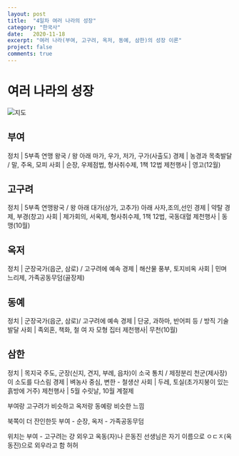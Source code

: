```yaml
---
layout: post
title:  "4일차 여러 나라의 성장"
category: "한국사"
date:   2020-11-18
excerpt: "여러 나라(부여, 고구려, 옥저, 동예, 삼한)의 성장 이론"
project: false
comments: true
---
```


여러 나라의 성장
==================

![지도](http://contents.history.go.kr/data/img/ta/ta_h61/ta_h61_0500_01.jpg)

부여
------

정치 | 5부족 연맹 왕국 / 왕 아래 마가, 우가, 저가, 구가(사출도)
경제 | 농경과 목축발달 / 말, 주옥, 모피
사회 | 순장, 우제점법, 형사취수제, 1책 12법
제천행사 | 영고(12월)

고구려
----------

정치 | 5부족 연맹왕국 / 왕 아래 대가(상가, 고추가) 아래 사자,조의,선인
경제 | 약탈 경제, 부경(창고)
사회 | 제가회의, 서옥제, 형사취수제, 1책 12법, 국동대혈
제천행사 | 동맹(10월)

옥저
-------

정치 | 군장국가(읍군, 삼로) / 고구려에 예속
경제 | 해산물 풍부, 토지비옥
사회 | 민며느리제, 가족공동무덤(골장제)

동예
----------

정치 | 군장국가(읍군, 삼로)/ 고구려에 예속
경제 | 단궁, 과하마, 반어피 등 / 방직 기술 발달
사회 | 족외혼, 책화, 철 여 자 모형 집터
제천행사| 무천(10월)

삼한
-------

정치 | 목지국 주도, 군장(신지, 견지, 부례, 읍차)이 소국 통치 / 제정분리 천군(제사장)이 소도를 다스림
경제 | 벼농사 중심, 변한 - 철생산
사회 | 두레, 토실(초가지붕이 있는 흙방에 거주)
제천행사 | 5월 수릿날, 10월 계절제


부여랑 고구려가 비슷하고 옥저랑 동예랑 비슷한 느낌

북쪽이 더 잔인한듯 부여 - 순장, 옥저 - 가족공동무덤

위치는 부여 - 고구려는 걍 외우고 옥동(자)나 은동진 선생님은 자기 이름으로 ㅇㄷㅈ(옥동진)으로 외우라고 함 허허